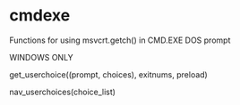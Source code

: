 # cmdexe
Functions for using msvcrt.getch() in CMD.EXE DOS prompt

WINDOWS ONLY

get_userchoice((prompt, choices), exitnums, preload)

nav_userchoices(choice_list)
